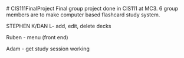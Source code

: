 

\# CIS111FinalProject
Final group project done in CIS111 at MC3. 6 group members are to make computer based flashcard study system. 

STEPHEN K/DAN L- add, edit, delete decks


Ruben - menu (front end)

Adam - get study session working
